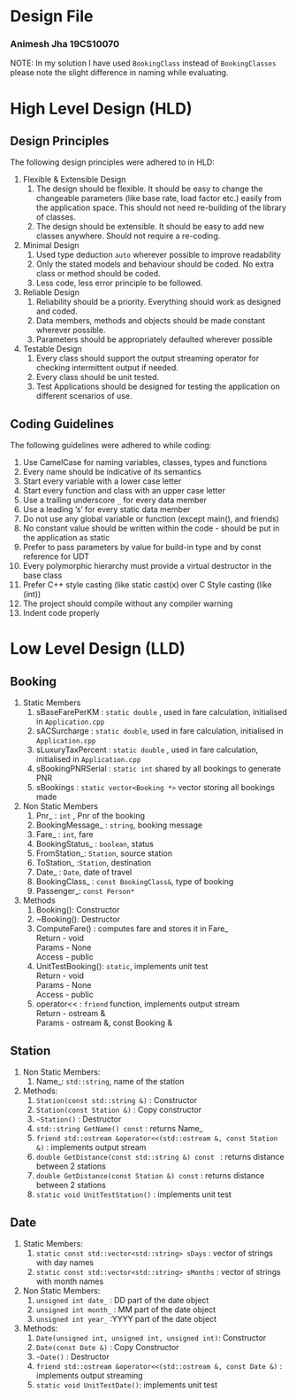 # Design File
### Animesh Jha  19CS10070 ###
NOTE: In my solution I have used  `BookingClass` instead of `BookingClasses` please note the slight difference in naming while evaluating.

# High Level Design (HLD)
## Design Principles ##
The following design principles were adhered to in HLD:
1. Flexible & Extensible Design
    1. The design should be flexible. It should be easy to change the changeable parameters (like
        base rate, load factor etc.) easily from the application space. This should not need re-building
        of the library of classes.
    2. The design should be extensible. It should be easy to add new classes anywhere. Should not
        require a re-coding.
2. Minimal Design
    1. Used type deduction `auto` wherever possible to improve readability
    2. Only the stated models and behaviour should be coded. No extra class or method should be coded.
    3. Less code, less error principle to be followed.
3. Reliable Design
    1. Reliability should be a priority. Everything should work as designed and coded.
    2. Data members, methods and objects should be made constant wherever possible.
    3. Parameters should be appropriately defaulted wherever possible
4. Testable Design
    1. Every class should support the output streaming operator for checking intermittent output if needed.
    2. Every class should be unit tested.
    3. Test Applications should be designed for testing the application on different scenarios of use.
##  Coding Guidelines ##
The following guidelines were adhered to while coding:
1. Use CamelCase for naming variables, classes, types and functions
1. Every name should be indicative of its semantics
1. Start every variable with a lower case letter
1. Start every function and class with an upper case letter
1. Use a trailing underscore `_` for every  data member
1. Use a leading ’s’ for every static data member
1. Do not use any global variable or function (except main(), and friends)
1. No constant value should be written within the code - should be put in the application as static
1. Prefer to pass parameters by value for build-in type and by const reference for UDT
1. Every polymorphic hierarchy must provide a virtual destructor in the base class
1. Prefer C++ style casting (like static cast<int>(x) over C Style casting (like (int))
1. The project should compile without any compiler warning
1. Indent code properly

# Low Level Design (LLD)

## Booking ##
1. Static Members
    1. sBaseFarePerKM : `static double` , used in fare calculation, initialised in `Application.cpp`
    1. sACSurcharge : `static double`,  used in fare calculation, initialised in `Application.cpp`
    1. sLuxuryTaxPercent : `static double` ,  used in fare calculation, initialised in `Application.cpp`
    1. sBookingPNRSerial : `static int` shared by all bookings to generate PNR
    1. sBookings : `static vector<Booking *>` vector storing all bookings made
2. Non Static Members
    1. Pnr_ :  `int` , Pnr of the booking
    1. BookingMessage_ :  `string`, booking message
    1. Fare_ : `int`, fare
    1. BookingStatus_ :  `boolean`, status
    1. FromStation_: `Station`, source station
    1. ToStation_ :`Station`, destination
    1. Date_ :  `Date`, date of travel
    1. BookingClass_ :  `const BookingClass&`, type of booking
    1. Passenger_:  `const Person*`
2. Methods
    1. Booking(): Constructor
    1. ~Booking(): Destructor
    1. ComputeFare() : computes fare and stores it in Fare_ <br>
        Return - void  <br>
        Params - None <br>
        Access - public 
    1. UnitTestBooking(): `static`, implements unit test  <br>
        Return - void <br>
        Params - None <br>
        Access - public
    1. operator<< : `friend` function, implements output stream  <br>
        Return - ostream & <br>
        Params - ostream &, const Booking &

## Station ##
1. Non Static Members:
    1. Name_: `std::string`, name of the station
2. Methods: 
    1. `Station(const std::string &)` : Constructor 
    1. `Station(const Station &)` : Copy constructor
    1. `~Station()` : Destructor
    1. `std::string GetName() const` : returns Name_
    1. `friend std::ostream &operator<<(std::ostream &, const Station &)` : implements output stream
    1. `double GetDistance(const std::string &) const ` : returns distance between 2 stations
    1. `double GetDistance(const Station &) const` : returns distance between 2 stations
    1. `static void UnitTestStation()` : implements unit test

## Date ##
1. Static Members:
    1. `static const std::vector<std::string> sDays` : vector of strings with day names
    1. `static const std::vector<std::string> sMonths` : vector of strings with month names
2. Non Static Members:
    1. `unsigned int date_` : DD part of the date object
    1. `unsigned int month_` : MM part of the date object
    1. `unsigned int year_` :YYYY part of the date object
3. Methods: 
    1. `Date(unsigned int, unsigned int, unsigned int)`: Constructor
    1. `Date(const Date &)` : Copy Constructor
    1. `~Date()` : Destructor
    1. `friend std::ostream &operator<<(std::ostream &, const Date &)` : implements output streaming
    1. `static void UnitTestDate()`: implements unit test



